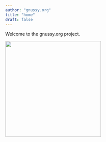 ```yaml
---
author: "gnussy.org"
title: "home"
draft: false
---
```


<div class="home-main">
<p>Welcome to the gnussy.org project.</p>
<img src="/gnu-holding-the-world.jpg" width=300rem/>
</div>
